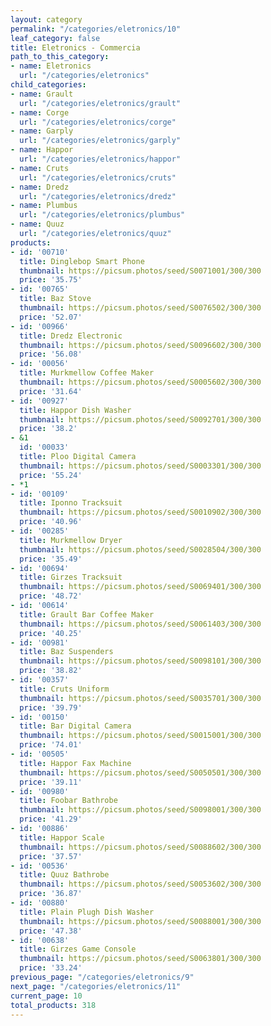 ```yaml
---
layout: category
permalink: "/categories/eletronics/10"
leaf_category: false
title: Eletronics - Commercia
path_to_this_category:
- name: Eletronics
  url: "/categories/eletronics"
child_categories:
- name: Grault
  url: "/categories/eletronics/grault"
- name: Corge
  url: "/categories/eletronics/corge"
- name: Garply
  url: "/categories/eletronics/garply"
- name: Happor
  url: "/categories/eletronics/happor"
- name: Cruts
  url: "/categories/eletronics/cruts"
- name: Dredz
  url: "/categories/eletronics/dredz"
- name: Plumbus
  url: "/categories/eletronics/plumbus"
- name: Quuz
  url: "/categories/eletronics/quuz"
products:
- id: '00710'
  title: Dinglebop Smart Phone
  thumbnail: https://picsum.photos/seed/S0071001/300/300
  price: '35.75'
- id: '00765'
  title: Baz Stove
  thumbnail: https://picsum.photos/seed/S0076502/300/300
  price: '52.07'
- id: '00966'
  title: Dredz Electronic
  thumbnail: https://picsum.photos/seed/S0096602/300/300
  price: '56.08'
- id: '00056'
  title: Murkmellow Coffee Maker
  thumbnail: https://picsum.photos/seed/S0005602/300/300
  price: '31.64'
- id: '00927'
  title: Happor Dish Washer
  thumbnail: https://picsum.photos/seed/S0092701/300/300
  price: '38.2'
- &1
  id: '00033'
  title: Ploo Digital Camera
  thumbnail: https://picsum.photos/seed/S0003301/300/300
  price: '55.24'
- *1
- id: '00109'
  title: Iponno Tracksuit
  thumbnail: https://picsum.photos/seed/S0010902/300/300
  price: '40.96'
- id: '00285'
  title: Murkmellow Dryer
  thumbnail: https://picsum.photos/seed/S0028504/300/300
  price: '35.49'
- id: '00694'
  title: Girzes Tracksuit
  thumbnail: https://picsum.photos/seed/S0069401/300/300
  price: '48.72'
- id: '00614'
  title: Grault Bar Coffee Maker
  thumbnail: https://picsum.photos/seed/S0061403/300/300
  price: '40.25'
- id: '00981'
  title: Baz Suspenders
  thumbnail: https://picsum.photos/seed/S0098101/300/300
  price: '38.82'
- id: '00357'
  title: Cruts Uniform
  thumbnail: https://picsum.photos/seed/S0035701/300/300
  price: '39.79'
- id: '00150'
  title: Bar Digital Camera
  thumbnail: https://picsum.photos/seed/S0015001/300/300
  price: '74.01'
- id: '00505'
  title: Happor Fax Machine
  thumbnail: https://picsum.photos/seed/S0050501/300/300
  price: '39.11'
- id: '00980'
  title: Foobar Bathrobe
  thumbnail: https://picsum.photos/seed/S0098001/300/300
  price: '41.29'
- id: '00886'
  title: Happor Scale
  thumbnail: https://picsum.photos/seed/S0088602/300/300
  price: '37.57'
- id: '00536'
  title: Quuz Bathrobe
  thumbnail: https://picsum.photos/seed/S0053602/300/300
  price: '36.87'
- id: '00880'
  title: Plain Plugh Dish Washer
  thumbnail: https://picsum.photos/seed/S0088001/300/300
  price: '47.38'
- id: '00638'
  title: Girzes Game Console
  thumbnail: https://picsum.photos/seed/S0063801/300/300
  price: '33.24'
previous_page: "/categories/eletronics/9"
next_page: "/categories/eletronics/11"
current_page: 10
total_products: 318
---
```

